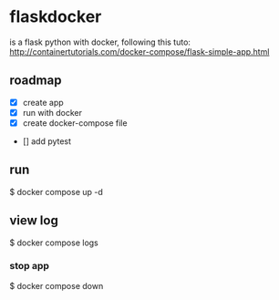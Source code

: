# flaskdocker
is a flask python with docker, following this tuto: http://containertutorials.com/docker-compose/flask-simple-app.html

## roadmap
- [x] create app
- [x] run with docker
- [x] create docker-compose file
- [] add pytest

## run
 $ docker compose up -d

## view log
 $ docker compose logs

### stop app
 $ docker compose down
